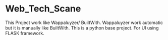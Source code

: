 # Web_Tech_Scane
This Project work like Wappaluyzer/ BuiltWith. Wappaluyzer work automatic but it is manually like BuiltWith. 
This is a python base project. For UI using FLASK framework.
